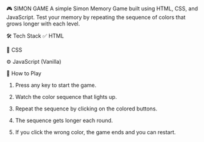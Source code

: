 🎮 SIMON GAME
A simple Simon Memory Game built using HTML, CSS, and JavaScript. Test your memory by repeating the sequence of colors that grows longer with each level.

🛠️ Tech Stack
✅ HTML

🎨 CSS

⚙️ JavaScript (Vanilla)


🚀 How to Play
1. Press any key to start the game.

2. Watch the color sequence that lights up.

3. Repeat the sequence by clicking on the colored buttons.

4. The sequence gets longer each round.

5. If you click the wrong color, the game ends and you can restart.
